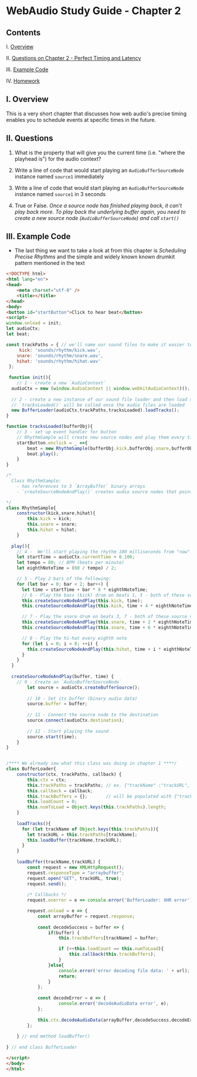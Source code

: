 # WebAudio Study Guide - Chapter 2

## Contents
<!--- Local Navigation --->
I. [Overview](#section1)

II. [Questions on Chapter 2 - Perfect Timing and Latency](#section2)

III. [Example Code](#section3)

IV. [Homework](#section4)

<a id="section1"></a>

## I. Overview

This is a very short chapter that discusses how web audio's precise timing enables you to schedule events at specific times in the future.


<a id="section2"></a>

## II. Questions

1. What is the property that will give you the current time (i.e. "where the playhead is") for the audio context?

2. Write a line of code that would start playing an `AudioBufferSourceNode` instance named `source1` immediately

3. Write a line of code that would start playing an `AudioBufferSourceNode` instance named `source1` in 3 seconds

4. True or False. *Once a source node has finished playing back, it can’t play back more. To play back the underlying buffer again, you need to create a new source node (`AudioBufferSourceNode`) and call `start()`*

## III. Example Code

- The last thing we want to take a look at from this chapter is *Scheduling Precise Rhythms* and the simple and widely known known drumkit pattern mentioned in the text

```html
<!DOCTYPE html>
<html lang="en">
<head>
	<meta charset="utf-8" />
	<title></title>
</head>
<body>
<button id="startButton">Click to hear beat</button>
<script>
window.onload = init;
let audioCtx;
let beat;

const trackPaths = { // we'll name our sound files to make it easier to keep track of them
	 kick: 'sounds/rhythm/kick.wav',
    snare: 'sounds/rhythm/snare.wav',
    hihat: 'sounds/rhythm/hihat.wav'
 };
 
 function init(){
 	// 1 - create a new `AudioContext`
  audioCtx = new (window.AudioContext || window.webkitAudioContext)();
  
  // 2 - create a new instance of our sound file loader and then load the files
  // `tracksLoaded()` will be called once the audio files are loaded
  new BufferLoader(audioCtx,trackPaths,tracksLoaded).loadTracks();
}

function tracksLoaded(bufferObj){
	// 3 - set up event handler for button
	// RhythmSample will create new source nodes and play them every time we click the button 
	startButton.onclick = _ =>{
		beat = new RhythmSample(bufferObj.kick,bufferObj.snare,bufferObj.hihat);
		beat.play();
	}
}

/*
  Class RhythmSample:
    - has references to 3 `ArrayBuffer` binary arrays
    - `createSourceNodeAndPlay()` creates audio source nodes that point at these arrays and schedules a start time for the node

*/
class RhythmSample{
	constructor(kick,snare,hihat){
		this.kick = kick;
		this.snare = snare;
		this.hihat = hihat;
	}
	
  play(){
    // 4 -  We'll start playing the rhythm 100 milliseconds from "now"
    let startTime = audioCtx.currentTime + 0.100;
    let tempo = 80; // BPM (beats per minute)
    let eighthNoteTime = (60 / tempo) / 2;

    // 5 - Play 2 bars of the following:
    for (let bar = 0; bar < 2; bar++) {
      let time = startTime + bar * 8 * eighthNoteTime;
      // 6 - Play the bass (kick) drum on beats 1, 5 - both of these source nodes are using the same `ArrayBuffer` binary data
      this.createSourceNodeAndPlay(this.kick, time);
      this.createSourceNodeAndPlay(this.kick, time + 4 * eighthNoteTime);

      // 7 - Play the snare drum on beats 3, 7 - both of these source nodes are using the same `ArrayBuffer` binary data
      this.createSourceNodeAndPlay(this.snare, time + 2 * eighthNoteTime);
      this.createSourceNodeAndPlay(this.snare, time + 6 * eighthNoteTime);

      // 8 - Play the hi-hat every eighth note
      for (let i = 0; i < 8; ++i) {
        this.createSourceNodeAndPlay(this.hihat, time + i * eighthNoteTime);
      }
    }  
  }
  
  createSourceNodeAndPlay(buffer, time) {
  	// 9 - Create an `AudioBufferSourceNode`
		let source = audioCtx.createBufferSource();
		
		// 10 - Set its buffer (binary audio data)
		source.buffer = buffer;
		
		// 11 - Connect the source node to the destination
		source.connect(audioCtx.destination);
		
		// 12 - Start playing the sound
		source.start(time);
	}
}


/**** We already saw what this class was doing in chapter 1 ****/
class BufferLoader{
	constructor(ctx, trackPaths, callback) {
		this.ctx = ctx;
		this.trackPaths = trackPaths; // ex. {"trackName" :"trackURL", ...}
		this.callback = callback;
		this.trackBuffers = {};	      // will be populated with {"trackName" : buffer, ...}
		this.loadCount = 0;
		this.numToLoad = Object.keys(this.trackPaths).length;
	}
	
	loadTracks(){
	  for (let trackName of Object.keys(this.trackPaths)){
	    let trackURL = this.trackPaths[trackName];
	    this.loadBuffer(trackName,trackURL);
	  }
	}
	
	loadBuffer(trackName,trackURL) {
		const request = new XMLHttpRequest();
		request.responseType = "arraybuffer";
		request.open("GET", trackURL, true);
		request.send();
		
		/* Callbacks */
		request.onerror = e => console.error('BufferLoader: XHR error');

		request.onload = e => {
			const arrayBuffer = request.response;
			
			const decodeSuccess = buffer => {
				if(buffer) {
					this.trackBuffers[trackName] = buffer;

					if (++this.loadCount == this.numToLoad){
						this.callback(this.trackBuffers);
					}
				}else{
					console.error('error decoding file data: ' + url);
					return;
				}
			};
			
			const decodeError = e => {
					console.error('decodeAudioData error', e);
			};
			
			this.ctx.decodeAudioData(arrayBuffer,decodeSuccess,decodeError);
		};
		
	} // end method loadBuffer()
	
} // end class BufferLoader

</script>
</body>
</html>
```
